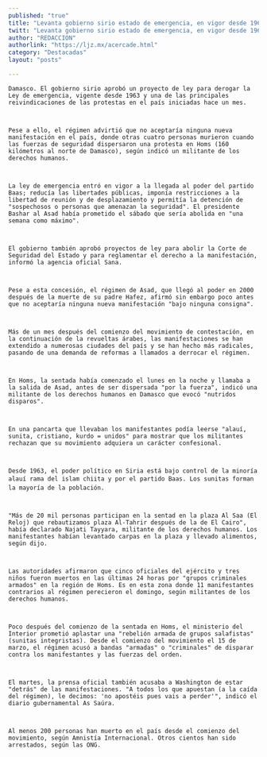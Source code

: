 ```yaml
---
published: "true"
title: "Levanta gobierno sirio estado de emergencia, en vigor desde 1963"
twitt: "Levanta gobierno sirio estado de emergencia, en vigor desde 1963"
author: "REDACCION"
authorlink: "https://ljz.mx/acercade.html"
category: "Destacadas"
layout: "posts"

---
```



  
    Damasco. El gobierno sirio aprobó un proyecto de ley para derogar la Ley de emergencia, vigente desde 1963 y una de las principales reivindicaciones de las protestas en el país iniciadas hace un mes.
  
  
  
    Pese a ello, el régimen advirtió que no aceptaría ninguna nueva manifestación en el país, donde otras cuatro personas murieron cuando las fuerzas de seguridad dispersaron una protesta en Homs (160 kilómetros al norte de Damasco), según indicó un militante de los derechos humanos.
  
  
  
    La ley de emergencia entró en vigor a la llegada al poder del partido Baas; reducía las libertades públicas, imponía restricciones a la libertad de reunión y de desplazamiento y permitía la detención de "sospechosos o personas que amenazan la seguridad". El presidente Bashar al Asad había prometido el sábado que sería abolida en "una semana como máximo".
  
  
  
    El gobierno también aprobó proyectos de ley para abolir la Corte de Seguridad del Estado y para reglamentar el derecho a la manifestación, informó la agencia oficial Sana.
  
  
  
    Pese a esta concesión, el régimen de Asad, que llegó al poder en 2000 después de la muerte de su padre Hafez, afirmó sin embargo poco antes que no aceptaría ninguna nueva manifestación "bajo ninguna consigna".
  
  
  
    Más de un mes después del comienzo del movimiento de contestación, en la continuación de la revueltas árabes, las manifestaciones se han extendido a numerosas ciudades del país y se han hecho más radicales, pasando de una demanda de reformas a llamados a derrocar el régimen.
  
  
  
    En Homs, la sentada había comenzado el lunes en la noche y llamaba a la salida de Asad, antes de ser dispersada "por la fuerza", indicó una militante de los derechos humanos en Damasco que evocó "nutridos disparos".
  
  
  
    En una pancarta que llevaban los manifestantes podía leerse "alauí, sunita, cristiano, kurdo = unidos" para mostrar que los militantes rechazan que su movimiento adquiera un carácter confesional.
  
  
  
    Desde 1963, el poder político en Siria está bajo control de la minoría alauí rama del islam chiita y por el partido Baas. Los sunitas forman la mayoría de la población.
  
  
  
    "Más de 20 mil personas participan en la sentad en la plaza Al Saa (El Reloj) que rebautizamos plaza Al-Tahrir después de la de El Cairo", había declarado Najati Tayyara, militante de los derechos humanos. Los manifestantes habían levantado carpas en la plaza y llevado alimentos, según dijo.
  
  
  
    Las autoridades afirmaron que cinco oficiales del ejército y tres niños fueron muertos en las últimas 24 horas por "grupos criminales armados" en la región de Homs. Es en esta zona donde 11 manifestantes contrarios al régimen perecieron el domingo, según militantes de los derechos humanos.
  
  
  
    Poco después del comienzo de la sentada en Homs, el ministerio del Interior prometió aplastar una "rebelión armada de grupos salafistas" (sunitas integristas). Desde el comienzo del movimiento el 15 de marzo, el régimen acusó a bandas "armadas" o "criminales" de disparar contra los manifestantes y las fuerzas del orden.
  
  
  
    El martes, la prensa oficial también acusaba a Washington de estar "detrás" de las manifestaciones. "A todos los que apuestan (a la caída del régimen), le decimos: 'no apostéis pues vais a perder'", indicó el diario gubernamental As Saúra.
  
  
  
    Al menos 200 personas han muerto en el país desde el comienzo del movimiento, según Amnistía Internacional. Otros cientos han sido arrestados, según las ONG.
  

